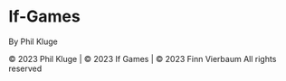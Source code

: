 # If-Games
By Phil Kluge

© 2023 Phil Kluge | © 2023 If Games | © 2023 Finn Vierbaum
All rights reserved
